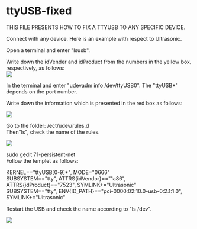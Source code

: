# ttyUSB-fixed
THIS FILE PRESENTS HOW TO FIX A TTYUSB TO ANY SPECIFIC DEVICE.  

Connect with any device. Here is an example with respect to Ultrasonic.  

Open a terminal and enter "lsusb".  

Write down the idVender and idProduct from the numbers in the yellow box, respectively, as follows:  
![](https://github.com/junqi047/ttyUSB-fixed/raw/master/img/idVendor_and_idProduct.png)  

In the terminal and enter "udevadm info /dev/ttyUSB0". The "ttyUSB*" depends on the port number.

Write down the information which is presented in the red box as follows:  

![](https://github.com/junqi047/ttyUSB-fixed/raw/master/img/12.png)  

Go to the folder: /ect/udev/rules.d  
Then"ls", check the name of the rules.  

![](https://github.com/junqi047/ttyUSB-fixed/raw/master/img/address.png)  

sudo gedit 71-persistent-net  
Follow the templet as follows:  

KERNEL=="ttyUSB[0-9]*", MODE="0666"  
SUBSYSTEM=="tty", ATTRS{idVendor}=="1a86", ATTRS{idProduct}=="7523", SYMLINK+="Ultrasonic"  
SUBSYSTEM=="tty", ENV{ID_PATH}=="pci-0000:02:10.0-usb-0:2.1:1.0", SYMLINK+="Ultrasonic"  

Restart the USB and check the name according to "ls /dev".  

![](https://github.com/junqi047/ttyUSB-fixed/raw/master/img/13.png)  


